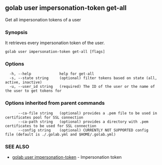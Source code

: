 ## golab user impersonation-token get-all

Get all impersonation tokens of a user

### Synopsis


It retrieves every impersonation token of the user.

```
golab user impersonation-token get-all [flags]
```

### Options

```
  -h, --help             help for get-all
  -s, --state string     (optional) filter tokens based on state (all, active, inactive)
  -u, --user_id string   (required) The ID of the user or the name of the user to get tokens for
```

### Options inherited from parent commands

```
      --ca-file string   (optional) provides a .pem file to be used in certificates pool for SSL connection
      --ca-path string   (optional) provides a directory with .pem certificates to be used for SSL connection
      --config string    (optional) CURRENTLY NOT SUPPORTED config file (default is ./.golab.yml and $HOME/.golab.yml)
```

### SEE ALSO
* [golab user impersonation-token](golab_user_impersonation-token.md)	 - Impersonation token

